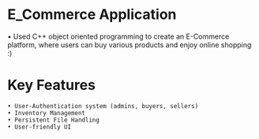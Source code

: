 # E_Commerce Application 

• Used C++ object oriented programming to create an E-Commerce platform, where users can buy
  various products and enjoy online shopping :) 

# Key Features

    • User-Authentication system (admins, buyers, sellers)
    • Inventory Management
    • Persistent File Handling
    • User-friendly UI